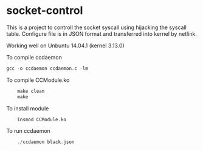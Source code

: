 socket-control
==============

This is a project to controll the socket syscall using hijacking the syscall table.
Configure file is in JSON format and transferred into kernel by netlink.

Working well on Unbuntu 14.04.1 (kernel 3.13.0)

To compile ccdaemon
``` c
gcc -o ccdaemon ccdaemon.c -lm
```

To compile CCModule.ko
``` c
    make clean
    make
```
To install module
``` c
    insmod CCModule.ko
```
To run ccdaemon
``` c
    ./ccdaemon black.json
```
